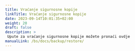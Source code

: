 ```yaml
---
title: Vraćanje sigurnosne kopije
linkTitle: Vraćanje sigurnosne kopije
date: 2023-09-14T10:01:35+02:00
weight: 20
draft: false
description: >
 Upute za vraćanje sigurnosne kopije možete pronaći ovdje
manualLink: /bs/docs/backup/restore/
---
```

<script>
  window.location.href = "/bs/docs/backup/restore/";
</script>
